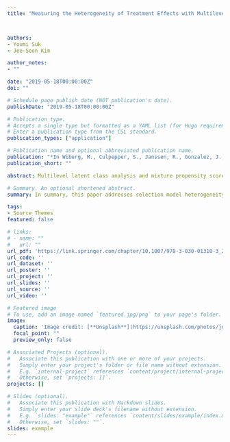 ```yaml
---
title: "Measuring the Heterogeneity of Treatment Effects with Multilevel Observational Data"



authors:
- Youmi Suk
- Jee-Seon Kim 

author_notes:
- ""

date: "2019-05-18T00:00:00Z"
doi: ""

# Schedule page publish date (NOT publication's date).
publishDate: "2019-05-18T00:00:00Z"

# Publication type.
# Accepts a single type but formatted as a YAML list (for Hugo requirements).
# Enter a publication type from the CSL standard.
publication_types: ["application"]

# Publication name and optional abbreviated publication name.
publication: "*In Wiberg, M., Culpepper, S., Janssen, R., Gonzalez, J., & Molenaar, D *(Eds.), Quantitative psychology research: The 83rd annual meeting of the psychometric society *(pp. 265-277). New York, NY: Springer"
publication_short: ""

abstract: Multilevel latent class analysis and mixture propensity score models have been implemented to account for heterogeneous selection mechanisms and for proper causal inference with observational multilevel data (Kim & Steiner in Quantitative Psychology Research. Springer, Cham, pp. 293–306, 2015). The scenarios imply the existence of multiple selection classes, and if class membership is unknown, homogeneous classes can be usually identified via multilevel logistic latent class models. Although latent class random-effects logistic models are frequently used, linear models and fixed-effects models can be alternatives for identifying multiple selection classes and estimating class-specific treatment effects (Kim & Suk in Specifying Multilevel Mixture Models in Propensity Score Analysis. International Meeting of Psychometric Society, New York, 2018). Using the Korea TIMSS 2015 eighth-grade student data, this study examined the potentially heterogeneous treatment effects of private science lessons by inspecting multiple selection classes (e.g., different motivations to receive the lessons) using four types of selection models-- random-effects logistic, random-effects linear, fixed-effects logistic, and fixed-effects linear models. Implications of identifying selection classes in casual inference with multilevel assessment data are discussed.

# Summary. An optional shortened abstract.
summary: In summary, this paper addresses selection model heterogeneity and treatment effect heterogeneity in PS analysis as a problem of subpopulations that may behave in selection processes differently and receive benefits of a treatment differently. The problem of selection model heterogeneity is closely associated with a problem of model specifications of latent class multilevel modeling. At present, the main approach to addressing the model specifications of latent class multilevel modeling is through exploring three alternatives to the conventional RE LOGIT. Thus, our paper accomplishes two goals. First, we provide an empirical example when within-class matching effectively worked. Again, the within-class matching retains the advantages of within-cluster and across-cluster matching and minimizes the disadvantages of both. This within-class matching is capable of explaining what is going on in subgroups more informatively. Second, we provide empirical evidence for Kim and Suk (2018)’s alternative model approaches of multilevel mixture selection models in PS analysis by addressing the problem of model specification for within-class matching. Using alternatives and comparing them with a baseline are of help to the estimation of heterogeneous treatment effects with multilevel assessment data, which is our goal. To conclude, we offer a multilevel mixture modeling approach in PS analysis that accounts for selection model heterogeneity and the corresponding treatment effect heterogeneity and that can be adopted by those who wish to do causal inference with multilevel assessment data.

tags:
- Source Themes
featured: false

# links:
# - name: ""
#   url: ""
url_pdf: 'https://link.springer.com/chapter/10.1007/978-3-030-01310-3_24'
url_code: ''
url_dataset: ''
url_poster: ''
url_project: ''
url_slides: ''
url_source: ''
url_video: ''

# Featured image
# To use, add an image named `featured.jpg/png` to your page's folder. 
image:
  caption: 'Image credit: [**Unsplash**](https://unsplash.com/photos/jdD8gXaTZsc)'
  focal_point: ""
  preview_only: false

# Associated Projects (optional).
#   Associate this publication with one or more of your projects.
#   Simply enter your project's folder or file name without extension.
#   E.g. `internal-project` references `content/project/internal-project/index.md`.
#   Otherwise, set `projects: []`.
projects: []

# Slides (optional).
#   Associate this publication with Markdown slides.
#   Simply enter your slide deck's filename without extension.
#   E.g. `slides: "example"` references `content/slides/example/index.md`.
#   Otherwise, set `slides: ""`.
slides: example
---
```


